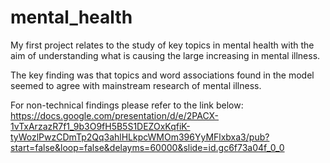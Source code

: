 # mental_health
My first project relates to the study of key topics in mental health with the aim of understanding what is causing the large increasing in mental illness.

The key finding was that topics and word associations found in the model seemed to agree with mainstream research of mental illness.

For non-technical findings please refer to the link below:
https://docs.google.com/presentation/d/e/2PACX-1vTxArzazR7f1_9b3O9fH5B5S1DEZOxKqfiK-tyWozlPwzCDmTp2Qq3ahlHLkpcWMOm396YyMFlxbxa3/pub?start=false&loop=false&delayms=60000&slide=id.gc6f73a04f_0_0
